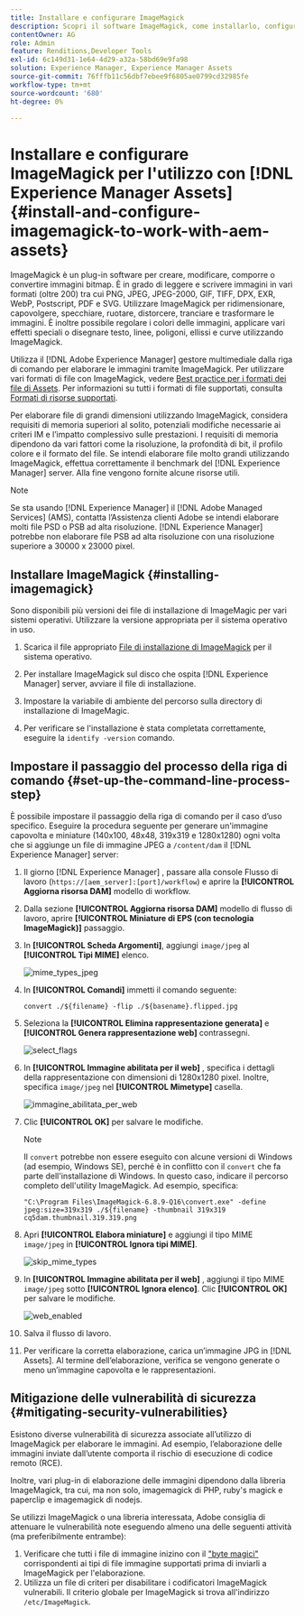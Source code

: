 ```yaml
---
title: Installare e configurare ImageMagick
description: Scopri il software ImageMagick, come installarlo, configurare il passaggio del processo della riga di comando e utilizzarlo per modificare, comporre e generare miniature dalle immagini.
contentOwner: AG
role: Admin
feature: Renditions,Developer Tools
exl-id: 6c149d31-1e64-4d29-a32a-58bd69e9fa98
solution: Experience Manager, Experience Manager Assets
source-git-commit: 76fffb11c56dbf7ebee9f6805ae0799cd32985fe
workflow-type: tm+mt
source-wordcount: '680'
ht-degree: 0%

---
```


# Installare e configurare ImageMagick per l&#39;utilizzo con [!DNL Experience Manager Assets] {#install-and-configure-imagemagick-to-work-with-aem-assets}

ImageMagick è un plug-in software per creare, modificare, comporre o convertire immagini bitmap. È in grado di leggere e scrivere immagini in vari formati (oltre 200) tra cui PNG, JPEG, JPEG-2000, GIF, TIFF, DPX, EXR, WebP, Postscript, PDF e SVG. Utilizzare ImageMagick per ridimensionare, capovolgere, specchiare, ruotare, distorcere, tranciare e trasformare le immagini. È inoltre possibile regolare i colori delle immagini, applicare vari effetti speciali o disegnare testo, linee, poligoni, ellissi e curve utilizzando ImageMagick.

Utilizza il [!DNL Adobe Experience Manager] gestore multimediale dalla riga di comando per elaborare le immagini tramite ImageMagick. Per utilizzare vari formati di file con ImageMagick, vedere [Best practice per i formati dei file di Assets](/help/assets/assets-file-format-best-practices.md). Per informazioni su tutti i formati di file supportati, consulta [Formati di risorse supportati](/help/assets/assets-formats.md).

Per elaborare file di grandi dimensioni utilizzando ImageMagick, considera requisiti di memoria superiori al solito, potenziali modifiche necessarie ai criteri IM e l’impatto complessivo sulle prestazioni. I requisiti di memoria dipendono da vari fattori come la risoluzione, la profondità di bit, il profilo colore e il formato del file. Se intendi elaborare file molto grandi utilizzando ImageMagick, effettua correttamente il benchmark del [!DNL Experience Manager] server. Alla fine vengono fornite alcune risorse utili.

>[!NOTE]
>
>Se sta usando [!DNL Experience Manager] il [!DNL Adobe Managed Services] (AMS), contatta l’Assistenza clienti Adobe se intendi elaborare molti file PSD o PSB ad alta risoluzione. [!DNL Experience Manager] potrebbe non elaborare file PSB ad alta risoluzione con una risoluzione superiore a 30000 x 23000 pixel.

## Installare ImageMagick {#installing-imagemagick}

Sono disponibili più versioni dei file di installazione di ImageMagic per vari sistemi operativi. Utilizzare la versione appropriata per il sistema operativo in uso.

1. Scarica il file appropriato [File di installazione di ImageMagick](https://www.imagemagick.org/script/download.php) per il sistema operativo.
1. Per installare ImageMagick sul disco che ospita [!DNL Experience Manager] server, avviare il file di installazione.

1. Impostare la variabile di ambiente del percorso sulla directory di installazione di ImageMagic.
1. Per verificare se l&#39;installazione è stata completata correttamente, eseguire la `identify -version` comando.

## Impostare il passaggio del processo della riga di comando {#set-up-the-command-line-process-step}

È possibile impostare il passaggio della riga di comando per il caso d’uso specifico. Eseguire la procedura seguente per generare un&#39;immagine capovolta e miniature (140x100, 48x48, 319x319 e 1280x1280) ogni volta che si aggiunge un file di immagine JPEG a `/content/dam` il [!DNL Experience Manager] server:

1. Il giorno [!DNL Experience Manager] , passare alla console Flusso di lavoro (`https://[aem_server]:[port]/workflow`) e aprire la **[!UICONTROL Aggiorna risorsa DAM]** modello di workflow.
1. Dalla sezione **[!UICONTROL Aggiorna risorsa DAM]** modello di flusso di lavoro, aprire **[!UICONTROL Miniature di EPS (con tecnologia ImageMagick)]** passaggio.
1. In **[!UICONTROL Scheda Argomenti]**, aggiungi `image/jpeg` al **[!UICONTROL Tipi MIME]** elenco.

   ![mime_types_jpeg](assets/mime_types_jpeg.png)

1. In **[!UICONTROL Comandi]** immetti il comando seguente:

   `convert ./${filename} -flip ./${basename}.flipped.jpg`

1. Seleziona la **[!UICONTROL Elimina rappresentazione generata]** e **[!UICONTROL Genera rappresentazione web]** contrassegni.

   ![select_flags](assets/select_flags.png)

1. In **[!UICONTROL Immagine abilitata per il web]** , specifica i dettagli della rappresentazione con dimensioni di 1280x1280 pixel. Inoltre, specifica `image/jpeg` nel **[!UICONTROL Mimetype]** casella.

   ![immagine_abilitata_per_web](assets/web_enabled_image.png)

1. Clic **[!UICONTROL OK]** per salvare le modifiche.

   >[!NOTE]
   >
   >Il `convert` potrebbe non essere eseguito con alcune versioni di Windows (ad esempio, Windows SE), perché è in conflitto con il `convert` che fa parte dell&#39;installazione di Windows. In questo caso, indicare il percorso completo dell&#39;utility ImageMagick. Ad esempio, specifica:
   >
   >
   >`"C:\Program Files\ImageMagick-6.8.9-Q16\convert.exe" -define jpeg:size=319x319 ./${filename} -thumbnail 319x319 cq5dam.thumbnail.319.319.png`

1. Apri **[!UICONTROL Elabora miniature]** e aggiungi il tipo MIME `image/jpeg` in **[!UICONTROL Ignora tipi MIME]**.

   ![skip_mime_types](assets/skip_mime_types.png)

1. In **[!UICONTROL Immagine abilitata per il web]** , aggiungi il tipo MIME `image/jpeg` sotto **[!UICONTROL Ignora elenco]**. Clic **[!UICONTROL OK]** per salvare le modifiche.

   ![web_enabled](assets/web_enabled.png)

1. Salva il flusso di lavoro.

1. Per verificare la corretta elaborazione, carica un’immagine JPG in [!DNL Assets]. Al termine dell’elaborazione, verifica se vengono generate o meno un’immagine capovolta e le rappresentazioni.

## Mitigazione delle vulnerabilità di sicurezza {#mitigating-security-vulnerabilities}

Esistono diverse vulnerabilità di sicurezza associate all’utilizzo di ImageMagick per elaborare le immagini. Ad esempio, l’elaborazione delle immagini inviate dall’utente comporta il rischio di esecuzione di codice remoto (RCE).

Inoltre, vari plug-in di elaborazione delle immagini dipendono dalla libreria ImageMagick, tra cui, ma non solo, imagemagick di PHP, ruby&#39;s magick e paperclip e imagemagick di nodejs.

Se utilizzi ImageMagick o una libreria interessata, Adobe consiglia di attenuare le vulnerabilità note eseguendo almeno una delle seguenti attività (ma preferibilmente entrambe):

1. Verificare che tutti i file di immagine inizino con il [&quot;byte magici&quot;](https://en.wikipedia.org/wiki/List_of_file_signatures) corrispondenti ai tipi di file immagine supportati prima di inviarli a ImageMagick per l&#39;elaborazione.
1. Utilizza un file di criteri per disabilitare i codificatori ImageMagick vulnerabili. Il criterio globale per ImageMagick si trova all&#39;indirizzo `/etc/ImageMagick`.
